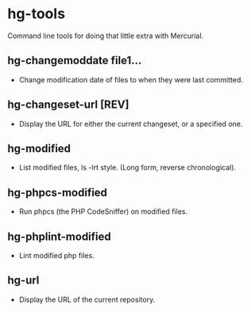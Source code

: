 # hg-tools
Command line tools for doing that little extra with Mercurial.

## hg-changemoddate file1...

* Change modification date of files to when they were last committed.

## hg-changeset-url [REV]

* Display the URL for either the current changeset, or a specified one.

## hg-modified

* List modified files, ls -lrt style. (Long form, reverse chronological).

## hg-phpcs-modified

* Run phpcs (the PHP CodeSniffer) on modified files.

## hg-phplint-modified

* Lint modified php files.

## hg-url

* Display the URL of the current repository.
